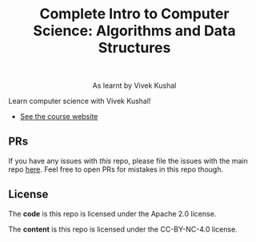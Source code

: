 <h1 align="center">Complete Intro to Computer Science: Algorithms and Data Structures</h1> <br>

<p align="center">
 As learnt by Vivek Kushal
</p>

Learn computer science with Vivek Kushal!

-   [See the course website][site]

## PRs

If you have any issues with _this_ repo, please file the issues with the main repo [here][other-repo]. Feel free to open PRs for mistakes in this repo though.

## License

The **code** is this repo is licensed under the Apache 2.0 license.

The **content** is this repo is licensed under the CC-BY-NC-4.0 license.

[site]: https://btholt.github.io/complete-intro-to-computer-science
[other-repo]: https://github.com/btholt/complete-intro-to-computer-science
